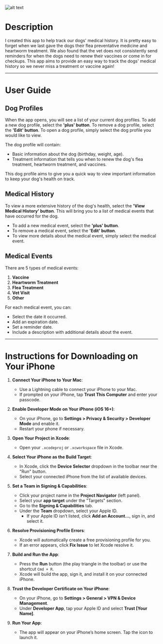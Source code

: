 ![alt text](https://github.com/hmcreamer/dogHealthTrackingApp/tree/main/DogHealthTracker/IMG_9451.JPG?raw=true)



# Description

I created this app to help track our dogs' medical history. It is pretty easy to forget when we last gave the dogs their flea preventative medicine and heartworm treatment. We also found that the vet does not consistently send reminders for when the dogs need to renew their vaccines or come in for checkups. This app aims to provide an easy way to track the dogs' medical history so we never miss a treatment or vaccine again!

---

# User Guide

## Dog Profiles
When the app opens, you will see a list of your current dog profiles. To add a new dog profile, select the **'plus' button**. To remove a dog profile, select the **'Edit' button**. To open a dog profile, simply select the dog profile you would like to view. 

The dog profile will contain:
- Basic information about the dog (birthday, weight, age).
- Treatment information that tells you when to renew the dog's flea treatment, heartworm treatment, and vaccines.

This dog profile aims to give you a quick way to view important information to keep your dog's health on track.

## Medical History
To view a more extensive history of the dog's health, select the **'View Medical History' button**. This will bring you to a list of medical events that have occurred for the dog. 
- To add a new medical event, select the **'plus' button**.
- To remove a medical event, select the **'Edit' button**.
- To view more details about the medical event, simply select the medical event.

## Medical Events
There are 5 types of medical events:
1. **Vaccine**
2. **Heartworm Treatment**
3. **Flea Treatment**
4. **Vet Visit**
5. **Other**

For each medical event, you can:
- Select the date it occurred.
- Add an expiration date.
- Set a reminder date.
- Include a description with additional details about the event.

---

# Instructions for Downloading on Your iPhone

1. **Connect Your iPhone to Your Mac**:
   - Use a Lightning cable to connect your iPhone to your Mac.
   - If prompted on your iPhone, tap **Trust This Computer** and enter your passcode.

2. **Enable Developer Mode on Your iPhone (iOS 16+)**:
   - On your iPhone, go to **Settings > Privacy & Security > Developer Mode** and enable it.
   - Restart your phone if necessary.

3. **Open Your Project in Xcode**:
   - Open your `.xcodeproj` or `.xcworkspace` file in Xcode.

4. **Select Your iPhone as the Build Target**:
   - In Xcode, click the **Device Selector** dropdown in the toolbar near the "Run" button.
   - Select your connected iPhone from the list of available devices.

5. **Set a Team in Signing & Capabilities**:
   - Click your project name in the **Project Navigator** (left panel).
   - Select your **app target** under the "Targets" section.
   - Go to the **Signing & Capabilities** tab.
   - Under the **Team** dropdown, select your Apple ID. 
     - If your Apple ID isn’t listed, click **Add an Account...**, sign in, and select it.

6. **Resolve Provisioning Profile Errors**:
   - Xcode will automatically create a free provisioning profile for you.
   - If an error appears, click **Fix Issue** to let Xcode resolve it.

7. **Build and Run the App**:
   - Press the **Run** button (the play triangle in the toolbar) or use the shortcut `Cmd + R`.
   - Xcode will build the app, sign it, and install it on your connected iPhone.

8. **Trust the Developer Certificate on Your iPhone**:
   - On your iPhone, go to **Settings > General > VPN & Device Management**.
   - Under **Developer App**, tap your Apple ID and select **Trust [Your Name]**.

9. **Run Your App**:
   - The app will appear on your iPhone’s home screen. Tap the icon to launch it.
